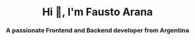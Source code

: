 <h1 align="center">Hi 👋, I'm Fausto Arana</h1>
<h3 align="center">A passionate Frontend and Backend developer from Argentina</h3>
